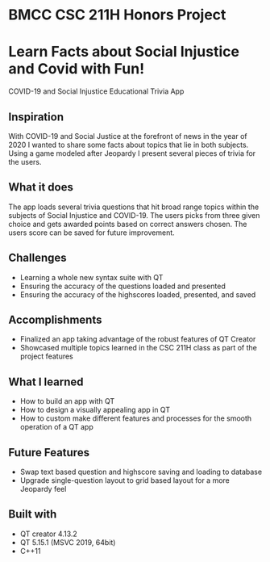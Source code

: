# BMCC CSC 211H Honors Project

# Learn Facts about Social Injustice and Covid with Fun!

COVID-19 and Social Injustice Educational Trivia App

## Inspiration
With COVID-19 and Social Justice at the forefront of news in the year of 2020 I wanted to share some facts about topics that lie in both subjects. Using a game modeled after Jeopardy I present several pieces of trivia for the users.
## What it does
The app loads several trivia questions that hit broad range topics within the subjects of Social Injustice and COVID-19. The users picks from three given choice and gets awarded points based on correct answers chosen. The users score can be saved for future improvement.

## Challenges
* Learning a whole new syntax suite with QT
* Ensuring the accuracy of the questions loaded and presented
* Ensuring the accuracy of the highscores loaded, presented, and saved

## Accomplishments
* Finalized an app taking advantage of the robust features of QT Creator
* Showcased multiple topics learned in the CSC 211H class as part of the project features

## What I learned
* How to build an app with QT
* How to design a visually appealing app in QT
* How to custom make different features and processes for the smooth operation of a QT app

## Future Features
* Swap text based question and highscore saving and loading to database
* Upgrade single-question layout to grid based layout for a more Jeopardy feel

## Built with
* QT creator 4.13.2
* QT 5.15.1 (MSVC 2019, 64bit)
* C++11
